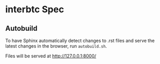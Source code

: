 # interbtc Spec

## Autobuild

To have Sphinx automatically detect changes to .rst files and serve the latest changes in the browser, run `autobuild.sh`. 

Files will be served at http://127.0.0.1:8000/


